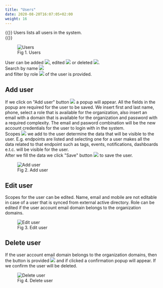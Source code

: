 ```yaml
---
title: "Users"
date: 2020-08-20T16:07:05+02:00
weight: 16
---
```


{{<lead>}}
Users lists all users in the system. <br />
{{</lead>}}
<figure class="image_container">
    <img class="center_image" src="/users.png" alt="Users">
    <figcaption>Fig 1. Users</figcaption>
</figure>

User can be added <img src="/add_user_button.png">, edited <img src="/row_edit_button.png"> or deleted <img src="/row_delete_button.png">. <br/>
Search by name <img src="/filter_users.png"> <br />and filter by role <img src="/role_filter.png"> of the user is provided. 

## Add user
If we click on "Add user" button <img src="/add_user_button.png"> a popup will appear. All the fields in the popup are required for the user to be saved. We insert first and last name, phone, select a role that is available for the organization, also insert an email with a domain that is available for the organization and password with a required complexity. The email and pasword combination will be the new account credentials for the user to login with in the system. <br />
Scopes <img src="/user_scopes.png"> we add to the user determine the data that will be visible to the user. E.g. endpoints are listed and selecting one for a user makes all the data related to that endpoint such as tags, events, notifications, dashboards e.t.c. will be visible for the user.<br/> 
After we fill the data we click "Save" button <img src="/user_save.png"> to save the user.

<figure class="image_container">
    <img class="center_image" src="/add_user_popup.png" alt="Add user">
    <figcaption>Fig 2. Add user</figcaption>
</figure>

## Edit user
Scopes for the user can be edited. Name, email and mobile are not editable in case of a user that is synced from external active directory. Role can be edited if the user account email domain belongs to the organization domains.

<figure class="image_container">
    <img class="center_image" src="/edit_user.png" alt="Edit user">
    <figcaption>Fig 3. Edit user</figcaption>
</figure>

## Delete user
If the user account email domain belongs to the organization domains, then the button is provided <img src="/row_delete_button.png"> and if clicked a confirmation popup will appear. If we confirm the user will be deleted.
<figure class="image_container">
    <img class="center_image" src="/user_delete_popup.png" alt="Delete user">
    <figcaption>Fig 4. Delete user</figcaption>
</figure>


